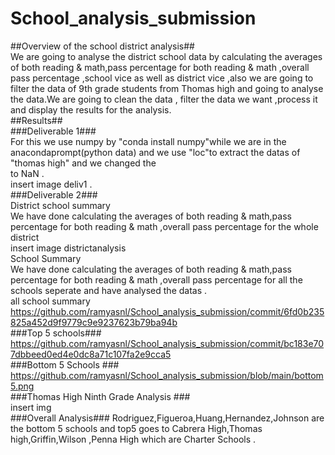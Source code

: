 # School_analysis_submission<br/>
##Overview of the school district analysis##<br/>
We are going to analyse the district school data by calculating the averages of both reading & math,pass percentage for both reading & math ,overall pass percentage ,school vice as well as district vice ,also we are going to filter the data of 9th grade students from Thomas high and going to analyse the data.We are going to clean the data , filter the data we want ,process it and display the results for the analysis.<br/>
##Results##<br/>
###Deliverable 1###<br/>
For this we use numpy by "conda install numpy"while we are in the anacondaprompt(python data) and we use "loc"to extract the datas of "thomas high" and we changed the <br/>
to NaN .<br/>
insert image deliv1 .<br/>
###Deliverable 2###<br/>
District school summary <br/>
We have done calculating the averages of both reading & math,pass percentage for both reading & math ,overall pass percentage for the whole district<br/>
insert image districtanalysis<br/>
School Summary <br/>
We have done calculating the averages of both reading & math,pass percentage for both reading & math ,overall pass percentage for all the schools seperate and have analysed the datas .<br/>
 all school summary https://github.com/ramyasnl/School_analysis_submission/commit/6fd0b235825a452d9f9779c9e9237623b79ba94b <br/>
###Top 5 schools###<br/>
 https://github.com/ramyasnl/School_analysis_submission/commit/bc183e707dbbeed0ed4e0dc8a71c107fa2e9cca5<br/>
###Bottom 5 Schools ###<br/>
https://github.com/ramyasnl/School_analysis_submission/blob/main/bottom5.png <br/>
###Thomas High Ninth Grade Analysis ###<br/>
insert img <br/>
###Overall Analysis###
Rodriguez,Figueroa,Huang,Hernandez,Johnson are the bottom 5 schools and top5 goes to Cabrera High,Thomas high,Griffin,Wilson ,Penna High which are Charter Schools .
